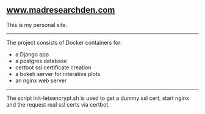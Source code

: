 ## www.madresearchden.com

This is my personal site.

---

The project consists of Docker containers for:
- a Django app
- a postgres database
- certbot ssl certificate creation
- a bokeh server for interative plots
- an nginx web server

---

The script init-letsencrypt.sh is used to get a dummy ssl cert, start nginx and the request real ssl certs via certbot. 



